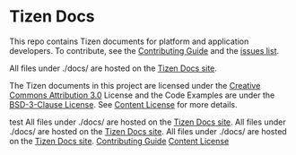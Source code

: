 # Tizen Docs

This repo contains Tizen documents for platform and application developers. To contribute, see the [Contributing Guide](CONTRIBUTING.md) and the [issues list](https://github.com/Samsung/tizen-docs/issues).

All files under ./docs/ are hosted on the [Tizen Docs site](https://docs.tizen.org). 

The Tizen documents in this project are licensed under the [Creative Commons Attribution 3.0](http://creativecommons.org/licenses/by/3.0/) License and the Code Examples are under the [BSD-3-Clause License](https://www.tizen.org/bsd-3-clause-license). See [Content License](content-license.md) for more details.

test
All files under ./docs/ are hosted on the [Tizen Docs site](https://docs.tizen.org). 
All files under ./docs/ are hosted on the [Tizen Docs site](https://docs.tizen.org1). 
All files under ./docs/ are hosted on the [Tizen Docs site](https://docs.tizen.org2). 
[Contributing Guide](CONTRIBUTINGGGG.md) 
[Content License](content-licenseeee.md)
